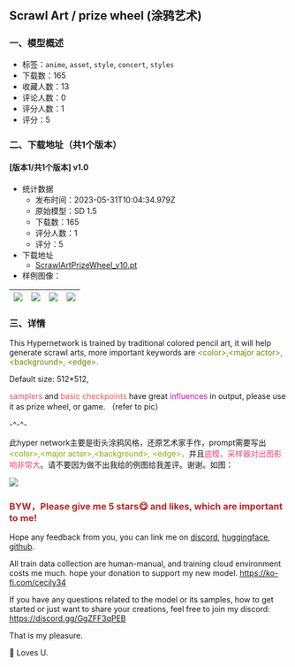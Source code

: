 ##  Scrawl Art / prize wheel (涂鸦艺术)
### 一、模型概述

- 标签：`anime`, `asset`, `style`, `concert`, `styles`
- 下载数：165
- 收藏人数：13
- 评论人数：0
- 评分人数：1
- 评分：5

### 二、下载地址（共1个版本）

#### [版本1/共1个版本] v1.0

- 统计数据
  - 发布时间：2023-05-31T10:04:34.979Z
  - 原始模型：SD 1.5
  - 下载数：165
  - 评分人数：1
  - 评分：5
- 下载地址
  - [ScrawlArtPrizeWheel_v10.pt](https://civitai.com/api/download/models/86156)
- 样例图像：

| <img src="https://image.civitai.com/xG1nkqKTMzGDvpLrqFT7WA/7337eb41-b2fd-43bc-98df-9818729f12d4/width=450/979260.jpeg" /> | <img src="https://image.civitai.com/xG1nkqKTMzGDvpLrqFT7WA/60e6f1bf-77e3-4324-b34e-5ac9e1a9b773/width=450/979267.jpeg" /> | <img src="https://image.civitai.com/xG1nkqKTMzGDvpLrqFT7WA/7988216a-5714-4f40-ba60-5fc070e5e8f2/width=450/979269.jpeg" /> | <img src="https://image.civitai.com/xG1nkqKTMzGDvpLrqFT7WA/c055308b-c317-4dad-b931-bea0b0f8d74d/width=450/979268.jpeg" /> |
| ---- | ---- | ---- | ---- |


### 三、详情
<p>This Hypernetwork is trained by traditional colored pencil art, it will help generate scrawl arts, more important keywords are<span style="color:rgb(101, 138, 0)"> &lt;color&gt;,&lt;major actor&gt;,&lt;background&gt;, &lt;edge&gt;.</span></p><p>Default size: 512*512,</p><p><span style="color:rgb(230, 73, 128)">samplers</span> and <span style="color:rgb(250, 82, 82)">basic</span> <span style="color:rgb(250, 82, 82)">checkpoints</span> have great <span style="color:rgb(201, 10, 186)">influences</span> in output, please use it as prize wheel, or game. （refer to pic）</p><p>-^-^-</p><p>此hyper network主要是街头涂鸦风格，还原艺术家手作，prompt需要写出<span style="color:rgb(129, 176, 0)">&lt;color&gt;,&lt;major actor&gt;,&lt;background&gt;, &lt;edge&gt;，</span>并且<span style="color:rgb(230, 73, 128)">底模，采样器对出图影响非常大</span>。请不要因为做不出我给的例图给我差评。谢谢。如图：</p><p></p><img src="https://image.civitai.com/xG1nkqKTMzGDvpLrqFT7WA/c1466471-b990-4578-ba05-9de901db937c/width=525/c1466471-b990-4578-ba05-9de901db937c.jpeg" /><p></p><h3 id="heading-11"><span style="color:rgb(184, 37, 37)">BYW，Please give me 5 stars😋 and likes, which are important to me!</span></h3><p>Hope any feedback from you, you can link me on <a target="_blank" rel="ugc" href="https://discord.gg/DkZNjeMZuV">discord</a>, <a target="_blank" rel="ugc" href="https://huggingface.co/can34/Modill">huggingface</a>, <a target="_blank" rel="ugc" href="https://github.com/cccancc">github</a>.</p><p>All train data collection are human-manual, and training cloud environment costs me much. hope your donation to support my new model. <a target="_blank" rel="ugc" href="https://ko-fi.com/cecily34">https://ko-fi.com/cecily34</a></p><p></p><p>If you have any questions related to the model or its samples, how to get started or just want to share your creations, feel free to join my discord:  <a target="_blank" rel="ugc" href="https://discord.gg/GgZFF3qPEB">https://discord.gg/GgZFF3qPEB</a></p><p>That is my pleasure.</p><p>🌸 Loves U.</p><p></p>